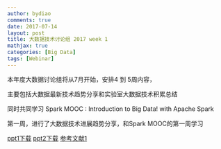 ```yaml
---
author: bydiao
comments: true
date: 2017-07-14
layout: post
title: 大数据技术讨论组 2017 week 1
mathjax: true
categories: [Big Data]
tags: [Webinar]
---
```



本年度大数据讨论组将从7月开始，安排4 到 5周内容，

主要包括大数据最新技术趋势分享和实验室大数据技术积累总结

同时共同学习  Spark MOOC : Introduction to Big Data! with Apache Spark

第一周，进行了大数据技术进展趋势分享，和Spark MOOC的第一周学习

[ppt1下载](http://diaoboyu.cn/assets/2017_week1/week1_大数据技术进展趋势分享_中文.pptx)
[ppt2下载](http://diaoboyu.cn/assets/2017_week1/spark_week1.pptx)
[参考文献1](http://diaoboyu.cn/assets/2017_week1/itas_workshop.pdf)
